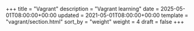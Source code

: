 +++
title = "Vagrant"
description = "Vagrant learning"
date = 2025-05-01T08:00:00+00:00
updated = 2021-05-01T08:00:00+00:00
template = "vagrant/section.html"
sort_by = "weight"
weight = 4
draft = false
+++
